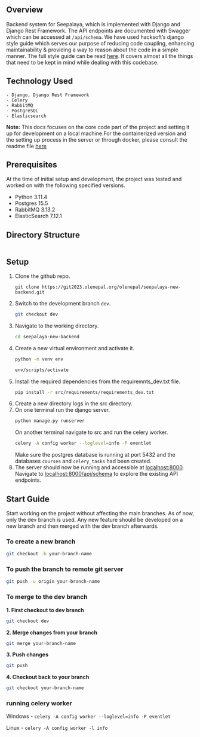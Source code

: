 ## Overview
Backend system for Seepalaya, which is implemented with Django and Django Rest Framework. The API endpoints are documented
with Swagger which can be accessed at `/api/schema`. We have used hacksoft’s django style guide which serves our purpose of reducing code coupling, enhancing maintainability & providing a way to reason about the code in a simple manner. The full style guide can be read [here](https://github.com/HackSoftware/Django-Styleguide). It covers almost all the things that need to be kept in mind while dealing with this codebase.

## Technology Used
    - Django, Django Rest Framework
    - Celery
    - RabbitMQ
    - PostgreSQL
    - Elasticsearch

**Note:** This docs focuses on the core code part of the project and setting it up for development on a local machine.For the containerized version and the setting up process in the server or through docker, please consult the readme file [here](https://git2023.olenepal.org/olenepal/seepalaya-new-dockerized.git)

## Prerequisites
At the time of initial setup and development, the project was tested and worked on with the following specified versions.
- Python 3.11.4
- Postgres 15.5
- RabbitMQ 3.13.2
- ElasticSearch 7.12.1

## Directory Structure
```

```

## Setup
1. Clone the github repo.
    ```
    git clone https://git2023.olenepal.org/olenepal/seepalaya-new-backend.git
    ```
2. Switch to the development branch `dev`.
    ```sh
    git checkout dev
    ```
3. Navigate to the working directory.
    ```sh
    cd seepalaya-new-backend
    ```
4.  Create a new virtual environment and activate it.
    ```sh
    python -m venv env
    ```
    ```sh
    env/scripts/activate
    ```
5. Install the required dependencies from the requiremnts_dev.txt file.
    ```sh
    pip install -r src/requirements/requirements_dev.txt
    ```
6. Create a new directory logs in the src directory.
7. On one terminal run the django server.
    ```sh
    python manage.py runserver
    ```
    On another terminal navigate to src and run the celery worker.
    ```sh
    celery -A config worker --loglevel=info -P eventlet
    ```
    Make sure the postgres database is running at port 5432 and the databases `courses` and `celery_tasks` had been created.
8. The server should now be running and accessible at [localhost:8000](localhost:8000). Navigate to [localhost:8000/api/schema](localhost:8000/api/schema) to explore the existing API endpoints.


## Start Guide

Start working on the project without affecting the main branches.
As of now, only the dev branch is used. Any new feature should be developed on a new branch and then merged with the dev branch afterwards.

### To create a new branch

```sh
git checkout -b your-branch-name
```

### To push the branch to remote git server

```sh
git push -u origin your-branch-name
```

### To merge to the dev branch

**1. First checkout to dev branch**

```sh
git checkout dev
```

**2. Merge changes from your branch**

```sh
git merge your-branch-name
```

**3. Push changes**

```sh
git push
```

**4. Checkout back to your branch**

```sh
git checkout your-branch-name
```


### running celery worker

Windows - `celery -A config worker --loglevel=info -P eventlet`

Linux - `celery -A config worker -l info`
